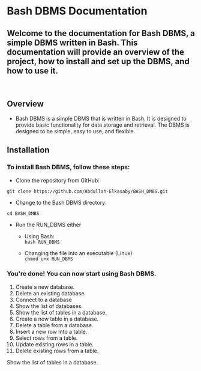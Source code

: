 # Bash DBMS Documentation

## Welcome to the documentation for Bash DBMS, a simple DBMS written in Bash. This documentation will provide an overview of the project, how to install and set up the DBMS, and how to use it.
    
<br>

## Overview 
* Bash DBMS is a simple DBMS that is written in Bash. It is designed to provide basic functionality for data storage and retrieval. The DBMS is designed to be simple, easy to use, and flexible.




## Installation
### To install Bash DBMS, follow these steps:
 
* Clone the repository from GitHub:

` git clone https://github.com/Abdullah-Elkasaby/BASH_DMBS.git `

* Change to the Bash DBMS directory:

` cd BASH_DMBS `

* Run the RUN_DBMS either
    * Using Bash: <br> 
      `bash RUN_DBMS`

    * Changing the file into an executable (Linux) <br> 
      `chmod u+x RUN_DBMS`

### You're done! You can now start using Bash DBMS.
<ol>
    <li> Create a new database.</li>
    <li> Delete an existing database.
    <li> Connect to a database
    <li> Show the list of databases.
    <li> Show the list of tables in a database.
    <li> Create a new table in a database.
    <li> Delete a table from a database.
    <li> Insert a new row into a table.
    <li> Select rows from a table.
    <li> Update existing rows in a table.
    <li> Delete existing rows from a table.
</ol>
Show the list of tables in a database.